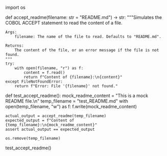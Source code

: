 import os


def accept_readme(filename: str = "README.md") -> str:
    """Simulates the COBOL ACCEPT statement to read the content of a file.

    Args:
        filename: The name of the file to read. Defaults to "README.md".

    Returns:
        The content of the file, or an error message if the file is not found.
    """
    try:
        with open(filename, "r") as f:
            content = f.read()
            return f"Content of {filename}:\n{content}"
    except FileNotFoundError:
        return f"Error: File '{filename}' not found."


def test_accept_readme():
    mock_readme_content = "This is a mock README file.\n"
    temp_filename = "test_README.md"
    with open(temp_filename, "w") as f:
        f.write(mock_readme_content)

    actual_output = accept_readme(temp_filename)
    expected_output = f"Content of {temp_filename}:\n{mock_readme_content}"
    assert actual_output == expected_output

    os.remove(temp_filename)


test_accept_readme()